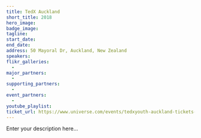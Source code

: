 ```yaml
---
title: TedX Auckland
short_title: 2018
hero_image:
badge_image:
tagline:
start_date:
end_date:
address: 50 Mayoral Dr, Auckland, New Zealand
speakers:
flikr_galleries:
  -
major_partners:
  -
supporting_partners:
  -
event_partners:
  -
youtube_playlist:
ticket_url: https://www.universe.com/events/tedxyouth-auckland-tickets-auckland-C4ZGY0
---
```


Enter your description here...

